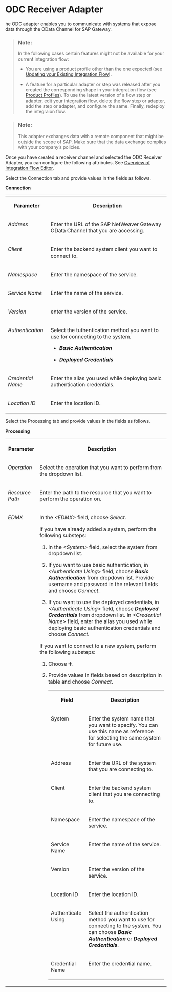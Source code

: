 <!-- loio3cdbc29ca2b641738513ab8665bab9fd -->

<link rel="stylesheet" type="text/css" href="../css/sap-icons.css"/>

# ODC Receiver Adapter

he ODC adapter enables you to communicate with systems that expose data through the OData Channel for SAP Gateway.

> ### Note:  
> In the following cases certain features might not be available for your current integration flow:
> 
> -   You are using a product profile other than the one expected \(see [Updating your Existing Integration Flow](updating-your-existing-integration-flow-1f9e879.md)\).
> 
> -   A feature for a particular adapter or step was released after you created the corresponding shape in your integration flow \(see [Product Profiles](product-profiles-8007daa.md)\). To use the latest version of a flow step or adapter, edit your integration flow, delete the flow step or adapter, add the step or adapter, and configure the same. Finally, redeploy the integraion flow.

> ### Note:  
> This adapter exchanges data with a remote component that might be outside the scope of SAP. Make sure that the data exchange complies with your company’s policies.

Once you have created a receiver channel and selected the ODC Receiver Adapter, you can configure the following attributes. See [Overview of Integration Flow Editor](overview-of-integration-flow-editor-db10beb.md).

Select the Connection tab and provide values in the fields as follows.

**Connection**


<table>
<tr>
<th valign="top">

Parameter



</th>
<th valign="top">

Description



</th>
</tr>
<tr>
<td valign="top">

*Address*



</td>
<td valign="top">

Enter the URL of the SAP NetWeaver Gateway OData Channel that you are accessing.



</td>
</tr>
<tr>
<td valign="top">

*Client*



</td>
<td valign="top">

Enter the backend system client you want to connect to.



</td>
</tr>
<tr>
<td valign="top">

*Namespace*



</td>
<td valign="top">

Enter the namespace of the service.



</td>
</tr>
<tr>
<td valign="top">

*Service Name*



</td>
<td valign="top">

Enter the name of the service.



</td>
</tr>
<tr>
<td valign="top">

*Version*



</td>
<td valign="top">

enter the version of the service.



</td>
</tr>
<tr>
<td valign="top">

*Authentication*



</td>
<td valign="top">

Select the tuthentication method you want to use for connecting to the system.

-   ***Basic Authentication***

-   ***Deployed Credentials***




</td>
</tr>
<tr>
<td valign="top">

*Credential Name*



</td>
<td valign="top">

Enter the alias you used while deploying basic authentication credentials.



</td>
</tr>
<tr>
<td valign="top">

*Location ID*



</td>
<td valign="top">

Enter the location ID.



</td>
</tr>
</table>

Select the Processing tab and provide values in the fields as follows.

**Processing**


<table>
<tr>
<th valign="top">

Parameter



</th>
<th valign="top">

Description



</th>
</tr>
<tr>
<td valign="top">

*Operation*



</td>
<td valign="top">

Select the operation that you want to perform from the dropdown list.



</td>
</tr>
<tr>
<td valign="top">

*Resource Path*



</td>
<td valign="top">

Enter the path to the resource that you want to perform the operation on.



</td>
</tr>
<tr>
<td valign="top">

*EDMX*



</td>
<td valign="top">

In the *<EDMX\>* field, choose *Select*.

If you have already added a system, perform the following substeps:

1.  In the *<System\>* field, select the system from dropdown list.

2.  If you want to use basic authentication, in *<Authenticate Using\>* field, choose ***Basic Authentication*** from dropdown list. Provide username and password in the relevant fields and choose *Connect*.

3.  If you want to use the deployed credentials, in *<Authenticate Using\>* field, choose ***Deployed Credentials*** from dropdown list. In *<Credential Name\>* field, enter the alias you used while deploying basic authentication credentials and choose *Connect*.


If you want to connect to a new system, perform the following substeps:

1.  Choose :heavy_plus_sign:.

2.  Provide values in fields based on description in table and choose *Connect*.


    <table>
    <tr>
    <th valign="top">

    Field


    
    </th>
    <th valign="top">

    Description


    
    </th>
    </tr>
    <tr>
    <td valign="top">

    System


    
    </td>
    <td valign="top">

    Enter the system name that you want to specify. You can use this name as reference for selecting the same system for future use.


    
    </td>
    </tr>
    <tr>
    <td valign="top">

    Address


    
    </td>
    <td valign="top">

    Enter the URL of the system that you are connecting to.


    
    </td>
    </tr>
    <tr>
    <td valign="top">

    Client


    
    </td>
    <td valign="top">

    Enter the backend system client that you are connecting to.


    
    </td>
    </tr>
    <tr>
    <td valign="top">

    Namespace


    
    </td>
    <td valign="top">

    Enter the namespace of the service.


    
    </td>
    </tr>
    <tr>
    <td valign="top">

    Service Name


    
    </td>
    <td valign="top">

    Enter the name of the service.


    
    </td>
    </tr>
    <tr>
    <td valign="top">

    Version


    
    </td>
    <td valign="top">

    Enter the version of the service.


    
    </td>
    </tr>
    <tr>
    <td valign="top">

    Location ID


    
    </td>
    <td valign="top">

    Enter the location ID.


    
    </td>
    </tr>
    <tr>
    <td valign="top">

    Authenticate Using


    
    </td>
    <td valign="top">

    Select the authentication method you want to use for connecting to the system. You can choose ***Basic Authentication*** or ***Deployed Credentials***.


    
    </td>
    </tr>
    <tr>
    <td valign="top">

    Credential Name


    
    </td>
    <td valign="top">

    Enter the credential name.


    
    </td>
    </tr>
    </table>
    



</td>
</tr>
</table>

